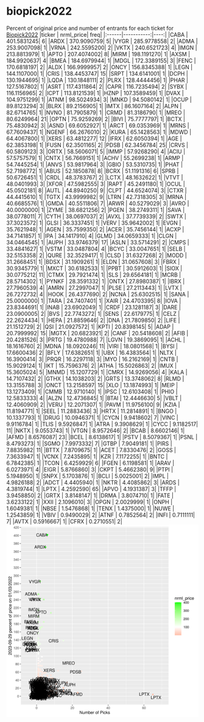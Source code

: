 # biopick2022
Percent of original price and number of entrants for each ticket for [Biopick2022](https://twitter.com/hashtag/Biopick2022)
|ticker |  nrml_price| freq|
|:------|-----------:|----:|
|CABA   | 401.5831245|    6|
|ARDX   | 370.9090759|    5|
|VYGR   | 285.9778558|    2|
|ADMA   | 253.9007098|    1|
|VRNA   | 242.5595200|    2|
|VKTX   | 240.6521723|    4|
|IMGN   | 213.8813979|    1|
|APTO   | 207.4074002|    8|
|MIRM   | 198.1191270|    1|
|AXSM   | 184.9920637|    4|
|BMEA   | 184.6979944|    1|
|MDGL   | 172.3389155|    3|
|FENC   | 170.6818197|    2|
|ALDX   | 166.9999957|    2|
|ONCY   | 156.8345388|    1|
|LEGN   | 144.1107000|    1|
|CRIS   | 138.4453747|   15|
|SRPT   | 134.6141001|    1|
|DCPH   | 130.1944695|    1|
|LQDA   | 130.1848111|    2|
|PLRX   | 128.4444456|    1|
|PHAR   | 127.5167802|    1|
|ASRT   | 117.4311864|    2|
|CAPR   | 116.7235494|    2|
|SYBX   | 116.1156965|    2|
|ICPT   | 113.8121539|    1|
|HZNP   | 107.3589459|    1|
|DVAX   | 104.9751299|    1|
|ATNM   |  98.5024934|    3|
|MNKD   |  94.5080142|    1|
|OCUP   |  89.8123294|    3|
|BLRX   |  89.2156905|    1|
|IMTX   |  86.1607164|    2|
|ALPN   |  82.6714765|    1|
|NVNO   |  81.7905879|    1|
|CRMD   |  81.3186790|    1|
|MREO   |  80.6249964|   21|
|OPTN   |  75.9259269|    2|
|BIVI   |  75.7777797|    1|
|BCTX   |  75.4830942|    3|
|ASND   |  69.6052927|    1|
|ARCT   |  69.0353969|    1|
|MRNS   |  67.7609437|    1|
|NGENF  |  66.2676010|    2|
|KURA   |  65.1428563|    1|
|MDWD   |  64.4067800|    1|
|XERS   |  63.4812277|   12|
|IFRX   |  62.6050394|    1|
|AGE    |  62.3853198|    1|
|FUSN   |  62.3501165|    2|
|PDSB   |  62.3456784|   25|
|CRVS   |  60.5809123|    3|
|ORTX   |  58.5606071|    5|
|IMMP   |  57.9268290|    4|
|ACIU   |  57.5757579|    1|
|CNTX   |  56.7669151|    1|
|ACHV   |  55.2699238|    1|
|ARMP   |  54.7445254|    1|
|ANVS   |  53.9817964|    3|
|GBIO   |  53.5310735|    1|
|PHAT   |  52.7198772|    1|
|ABUS   |  52.1850878|    8|
|BCRX   |  51.1191316|    6|
|SPRB   |  50.6726451|    1|
|CRDL   |  48.3783767|    2|
|LCTX   |  48.1632622|    1|
|VTVT   |  48.0401993|    3|
|XFOR   |  47.5982555|    3|
|RAPT   |  45.2491180|    1|
|OCUL   |  45.0502181|    8|
|AUTL   |  44.8940250|    9|
|CLPT   |  44.6524074|    3|
|CTXR   |  44.4415610|    1|
|TGTX   |  43.9999982|    9|
|LTRN   |  42.7318305|    3|
|MRNA   |  40.6685576|    1|
|GMDA   |  40.5511806|    7|
|ARWR   |  40.5279029|    3|
|AVRO   |  40.0000000|    1|
|ZYME   |  38.6821256|    2|
|PGEN   |  38.2749311|    1|
|SAVA   |  38.0778011|    7|
|CYTH   |  38.0697037|    2|
|AVXL   |  37.7739339|    2|
|SWTX   |  37.3023572|    1|
|GLSI   |  36.3337451|    1|
|VERV   |  35.9642002|    1|
|EVGN   |  35.7621948|    1|
|AGEN   |  35.7599350|    2|
|ACER   |  35.7456144|    1|
|ACXP   |  34.7141857|    1|
|IPA    |  34.1417910|    4|
|GLMD   |  34.0659333|    1|
|CLGN   |  34.0464545|    1|
|AUPH   |  33.9746379|   17|
|ASLN   |  33.5714291|    2|
|CMPS   |  33.4841627|    1|
|VSTM   |  33.0487804|    4|
|BCYC   |  33.0047651|    1|
|SELB   |  32.5153358|    2|
|QURE   |  32.3529417|    1|
|CLSD   |  31.6327268|    2|
|MODD   |  31.2668451|    1|
|BDSX   |  31.1909261|    1|
|ELDN   |  31.0657608|    3|
|FBRX   |  30.9345779|    1|
|MXCT   |  30.6182533|    1|
|PPBT   |  30.5912603|    1|
|SIOX   |  30.0775212|   11|
|CTMX   |  29.7921474|    1|
|SLS    |  29.6564181|    1|
|MCRB   |  28.5714302|    1|
|PYNKF  |  28.3591332|    1|
|ONTX   |  27.8980387|    1|
|IBRX   |  27.7960539|    4|
|AMRN   |  27.2997047|    1|
|PLSE   |  27.2113443|    1|
|LVTX   |  26.7272732|    4|
|HOOK   |  26.4377690|    2|
|NCNA   |  25.6302515|    1|
|SANA   |  25.0000000|    1|
|TARA   |  24.7407401|    1|
|XAIR   |  24.4703395|    8|
|IOVA   |  23.8344691|    1|
|INAB   |  23.6902049|    1|
|CRDF   |  23.1281187|    3|
|DARE   |  23.0900005|    2|
|BVS    |  22.7743272|    1|
|SENS   |  22.6179775|    1|
|CELZ   |  22.2624434|    1|
|HEPA   |  21.8859646|    2|
|DNA    |  21.7809850|    2|
|LIFE   |  21.1512729|    2|
|QSI    |  21.0927572|    1|
|KPTI   |  20.8398145|    5|
|ADAP   |  20.7999992|   15|
|MGTX   |  20.6823921|    2|
|CANF   |  20.5418608|    2|
|AFIB   |  20.4281526|    3|
|PRTG   |  19.4780988|    7|
|LGVN   |  19.3869095|    1|
|ACHL   |  18.1616760|    2|
|MDNA   |  18.0920246|   11|
|VIRI   |  18.0801568|    1|
|BYSI   |  17.6600436|    2|
|BFLY   |  17.6382651|    1|
|UBX    |  16.4383564|    1|
|NLTX   |  16.3900414|    3|
|PRQR   |  16.2297118|    3|
|MYO    |  16.2162169|    1|
|CNTB   |  15.9029124|    1|
|IKT    |  15.7596376|    2|
|ATHA   |  15.5026863|    2|
|IMUX   |  15.3605024|    5|
|MNMD   |  15.1207729|    1|
|CMRX   |  14.9269056|    4|
|KALA   |  14.7107432|    2|
|GTHX   |  14.1038203|    2|
|GRTS   |  13.3748062|    8|
|RLMD   |  13.3155788|    3|
|ONCT   |  13.2158597|   15|
|XLO    |  13.1874993|    1|
|MEIP   |  13.1273409|    1|
|CMMB   |  12.9710140|    1|
|IPSC   |  12.6103408|    1|
|PHIO   |  12.5833333|    4|
|ALZN   |  12.4736845|    1|
|BTAI   |  12.4446630|    5|
|VBLT   |  12.4060909|    2|
|VERU   |  12.2071307|    1|
|PAVM   |  11.9756100|    9|
|KZIA   |  11.8194771|    1|
|SEEL   |  11.2883436|    3|
|HRTX   |  11.2814891|    1|
|BNGO   |  10.1337793|    1|
|DRUG   |  10.0946371|    1|
|CYCN   |   9.9418602|    7|
|VINC   |   9.9116784|    1|
|TLIS   |   9.5926847|    1|
|ATRA   |   9.3908629|    1|
|CYCC   |   9.1182517|   11|
|NKTX   |   9.0553743|    1|
|VTGN   |   8.9572646|    2|
|BCAB   |   8.6602146|    1|
|AFMD   |   8.6576087|   23|
|BCEL   |   8.6138617|    1|
|PSTV   |   8.5079367|    1|
|PSNL   |   8.4793273|    1|
|SGMO   |   7.9973332|    7|
|GTBP   |   7.9049181|    1|
|PIRS   |   7.8835982|   11|
|BTTX   |   7.8709675|    1|
|ACET   |   7.8330476|    2|
|GOSS   |   7.3633947|    1|
|VCNX   |   7.2435895|    1|
|KZR    |   7.1172255|    1|
|BNTC   |   6.7842385|    1|
|TCON   |   6.4259929|    6|
|FGEN   |   6.1198581|    1|
|ARAV   |   6.0273971|    4|
|EIGR   |   5.8766860|    3|
|CKPT   |   5.4662380|    9|
|PTPI   |   5.1948950|    1|
|SNPX   |   5.1703876|    1|
|BCLI   |   5.0025001|    2|
|IMPL   |   4.9826188|    2|
|ADCT   |   4.4405940|    1|
|NKTR   |   4.4085862|    3|
|ARDS   |   4.3819744|    1|
|LPTX   |   4.2592590|   65|
|APVO   |   4.1931387|    3|
|TFFP   |   3.9458850|    2|
|GRTX   |   3.8148147|    1|
|DRMA   |   3.8074710|    1|
|FATE   |   3.6233122|    1|
|XXII   |   2.1096010|    3|
|OPGN   |   2.0029999|    1|
|ONPH   |   1.6049381|    1|
|NBSE   |   1.5476868|    1|
|TENX   |   1.4375000|    1|
|NUWE   |   1.2543859|    1|
|VBIV   |   0.9490029|    2|
|ATNF   |   0.7852564|    2|
|INFI   |   0.7111111|    7|
|AVTX   |   0.5916667|    1|
|CFRX   |   0.2710551|    2|
![retvspicks](biopicks.png?raw=true)
